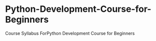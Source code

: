 # Python-Development-Course-for-Beginners
Course Syllabus ForPython Development Course for Beginners
